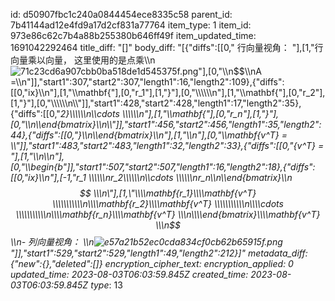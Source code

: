 id: d50907fbc1c240a0844454ece8335c58
parent_id: 7b41144ad12e4fd9a17d2cf831a77764
item_type: 1
item_id: 973e86c62c7b4a88b255380b646ff49f
item_updated_time: 1691042292464
title_diff: "[]"
body_diff: "[{\"diffs\":[[0,\" 行向量视角： \"],[1,\"行向量乘以向量， 这里使用的是点乘\\\n![71c23cd6a907cbb0ba518de1d545375f.png](:/32faf0768450471ab4c8d2db3f39c7b6)\"],[0,\"\\\n$$\\\nA =\\\n\"]],\"start1\":307,\"start2\":307,\"length1\":16,\"length2\":109},{\"diffs\":[[0,\"ix}\\\n\"],[1,\"\\\\mathbf{\"],[0,\"r_1\"],[1,\"}\"],[0,\"\\\\\\\\\\\n\"],[1,\"\\\\mathbf{\"],[0,\"r_2\"],[1,\"}\"],[0,\"\\\\\\\\\\\n\\\\\"]],\"start1\":428,\"start2\":428,\"length1\":17,\"length2\":35},{\"diffs\":[[0,\"_2}\\\\\\\\\\\n\\\\cdots \\\\\\\\\\\n\"],[1,\"\\\\mathbf{\"],[0,\"r_n\"],[1,\"}\"],[0,\"\\\n\\\\end{bmatrix}\\\n\\\\\"]],\"start1\":456,\"start2\":456,\"length1\":35,\"length2\":44},{\"diffs\":[[0,\"}\\\n\\\\end{bmatrix}\\\n\"],[1,\"\\\n\"],[0,\"\\\\mathbf{v^T} = \\\\\"]],\"start1\":483,\"start2\":483,\"length1\":32,\"length2\":33},{\"diffs\":[[0,\"{v^T} = \"],[1,\"\\\n\\\n\"],[0,\"\\\\begin{b\"]],\"start1\":507,\"start2\":507,\"length1\":16,\"length2\":18},{\"diffs\":[[0,\"ix}\\\n\"],[-1,\"r_1 \\\\\\\\\\\nr_2\\\\\\\\\\\n\\\\cdots \\\\\\\\\\\nr_n\\\n\\\\end{bmatrix}\\\n$$ \\\n\"],[1,\"\\\\mathbf{r_1}\\\\mathbf{v^T} \\\\\\\\\\\n\\\\mathbf{r_2}\\\\mathbf{v^T} \\\\\\\\\\\n\\\\cdots \\\\\\\\\\\n\\\\mathbf{r_n}\\\\mathbf{v^T} \\\n\\\\end{bmatrix}\\\\mathbf{v^T} \\\n$$ \\\n- 列向量视角： \\\n![e57a21b52ec0cda834cf0cb62b65915f.png](:/49f458ecb02147ee9cc23260d3320fb0)\"]],\"start1\":529,\"start2\":529,\"length1\":49,\"length2\":212}]"
metadata_diff: {"new":{},"deleted":[]}
encryption_cipher_text: 
encryption_applied: 0
updated_time: 2023-08-03T06:03:59.845Z
created_time: 2023-08-03T06:03:59.845Z
type_: 13